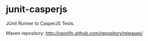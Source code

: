junit-casperjs
==============

JUnit Runner to CasperJS Tests.

Maven repository: http://raonifn.github.com/repository/releases/
